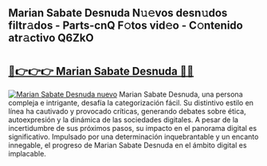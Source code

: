 ## Marian Sabate Desnuda N𝚞𝚎vos desn𝚞dos filtr𝚊dos - Parts-cnQ F𝚘tos vid𝚎o - C𝚘ntenido atr𝚊ctivo Q6ZkO

# <h2><a href="http://mb5pz4.tromn.icu/?c=Marian+Sabate+Desnuda">🔗👉👉👉 Marian Sabate Desnuda 🔗🔗</a></h2>

[![Marian Sabate Desnuda nuevo](https://i.imgur.com/pEAQMta.gif)](http://mb5pz4.tromn.icu/?c=Marian+Sabate+Desnuda)
Marian Sabate Desnuda, una persona compleja e intrigante, desafía la categorización fácil. Su distintivo estilo en línea ha cautivado y provocado críticas, generando debates sobre ética, autoexpresión y la dinámica de las sociedades digitales. A pesar de la incertidumbre de sus próximos pasos, su impacto en el panorama digital es significativo. Impulsado por una determinación inquebrantable y un encanto innegable, el progreso de Marian Sabate Desnuda en el ámbito digital es implacable.
